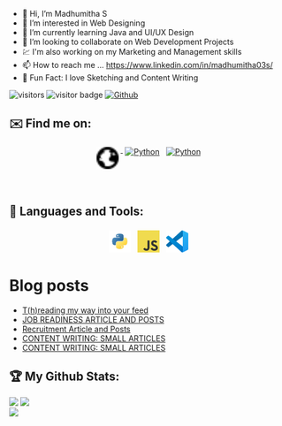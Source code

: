 - 👋 Hi, I’m Madhumitha S
- 👀 I’m interested in Web Designing
- 🌱 I’m currently learning Java and UI/UX Design
- 💞️ I’m looking to collaborate on Web Development Projects
- 💹 I'm also working on my Marketing and Management skills
- 📫 How to reach me ... https://www.linkedin.com/in/madhumitha03s/
- 🦋 Fun Fact: I love Sketching and Content Writing
<!---
Madhumitha03S/Madhumitha03S is a ✨ special ✨ repository because its `README.md` (this file) appears on your GitHub profile.
You can click the Preview link to take a look at your changes.
--->

![visitors](https://visitor-badge.glitch.me/badge?page_id=page.id)
![visitor badge](https://visitor-badge.glitch.me/badge?page_id=jwenjian.visitor-badge&left_color=black&right_color=green&left_text=Hello%20Visitors)
[![Github](https://img.shields.io/github/followers/Madhumitha03S?label=Follow&style=social)](https://github.com/CharalambosIoannou)

## ✉️ Find me on:

<p align="center">
 <a href="https://github.com/Madhumitha03S" target="_blank" rel="noopener noreferrer"> <img src="https://raw.githubusercontent.com/iconic/open-iconic/master/svg/globe.svg" alt="Python" height="40" style="vertical-align:top; margin:4px"> </a>
 <a href="https://www.linkedin.com/in/madhumitha-s-2664171b8/" target="_blank" rel="noopener noreferrer"> <img src="https://cdn.jsdelivr.net/npm/simple-icons@v3/icons/linkedin.svg" alt="Python" height="40" style="vertical-align:top; margin:4px"></a>
 <a href="mailto:madhumitha.s2020b@vitstudent.ac.in"> <img src="https://cdn.jsdelivr.net/npm/simple-icons@v3/icons/gmail.svg" alt="Python" height="40" style="vertical-align:top; margin:4px"></a>
</p>

<br />

## 🧰 Languages and Tools:
<p align="center">
<img src="https://raw.githubusercontent.com/github/explore/80688e429a7d4ef2fca1e82350fe8e3517d3494d/topics/python/python.png" alt="Python" height="40" style="vertical-align:top; margin:4px">
<img src="https://raw.githubusercontent.com/github/explore/80688e429a7d4ef2fca1e82350fe8e3517d3494d/topics/javascript/javascript.png" alt="Javascript" height="40" style="vertical-align:top; margin:4px">
<img src="https://raw.githubusercontent.com/github/explore/80688e429a7d4ef2fca1e82350fe8e3517d3494d/topics/visual-studio-code/visual-studio-code.png" alt="VS Code" height="40" style="vertical-align:top; margin:4px">
</p>

# Blog posts
<!-- BLOG-POST-LIST:START -->
- [T&lpar;h&rpar;reading my way into your feed](https://medium.com/@madhus0325/t-h-reading-my-way-into-your-feed-2f9932bb89b5?source=rss-a3c66c32a4c1------2)
- [JOB READINESS ARTICLE AND POSTS](https://medium.com/@madhus0325/job-readiness-article-and-posts-c1a6f2d127ea?source=rss-a3c66c32a4c1------2)
- [Recruitment Article and Posts](https://medium.com/@madhus0325/recruitment-article-and-posts-6f51d269d051?source=rss-a3c66c32a4c1------2)
- [CONTENT WRITING: SMALL ARTICLES](https://medium.com/@madhus0325/content-writing-small-articles-6008f52c9bb2?source=rss-a3c66c32a4c1------2)
- [CONTENT WRITING: SMALL ARTICLES](https://medium.com/@madhus0325/content-writing-small-articles-34823350968a?source=rss-a3c66c32a4c1------2)
<!-- BLOG-POST-LIST:END -->

## 🏆 My Github Stats:

<div>
 <img height="180em" src="https://github-readme-stats.vercel.app/api?username=Madhumitha03S&show_icons=true&theme=nightowl&show_icons=true&hide_border=true&&count_private=true&include_all_commits=true" />
 <img src="https://github-readme-stats.vercel.app/api/top-langs/?username=Madhumitha03S&theme=tokyonight&show_icons=true&hide_border=true&&count_private=true&include_all_commits=true" />
 </div>

<img src="https://github-readme-stats.vercel.app/api/pin/?username=Madhumitha03S&repo=github-readme-stats?&theme=jolly&show_icons=true&hide_border=true&&count_private=true&include_all_commits=true" />
